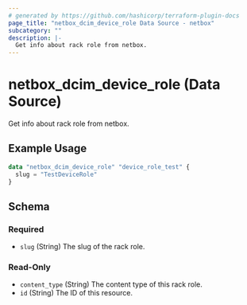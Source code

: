 ```yaml
---
# generated by https://github.com/hashicorp/terraform-plugin-docs
page_title: "netbox_dcim_device_role Data Source - netbox"
subcategory: ""
description: |-
  Get info about rack role from netbox.
---
```


# netbox_dcim_device_role (Data Source)

Get info about rack role from netbox.

## Example Usage

```terraform
data "netbox_dcim_device_role" "device_role_test" {
  slug = "TestDeviceRole"
}
```

<!-- schema generated by tfplugindocs -->
## Schema

### Required

- `slug` (String) The slug of the rack role.

### Read-Only

- `content_type` (String) The content type of this rack role.
- `id` (String) The ID of this resource.
